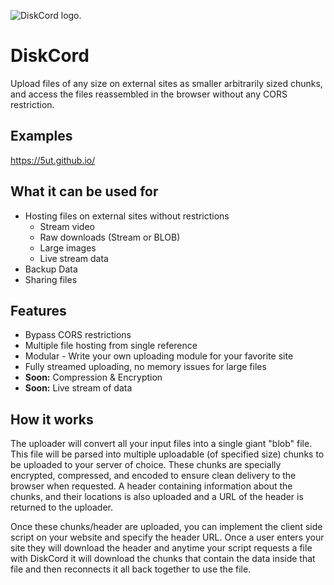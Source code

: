 ![DiskCord logo.](https://media.discordapp.net/attachments/447707767000662017/821084108033491064/hard-drive-disk-icon2.png "DiskCord logo.")
# DiskCord
 Upload files of any size on external sites as smaller arbitrarily sized chunks, and access the files reassembled in the browser without any CORS restriction.
 
## Examples
 https://5ut.github.io/
 
## What it can be used for
 * Hosting files on external sites without restrictions
    * Stream video
    * Raw downloads (Stream or BLOB)
    * Large images
    * Live stream data
 * Backup Data
 * Sharing files

## Features

 * Bypass CORS restrictions
 * Multiple file hosting from single reference
 * Modular - Write your own uploading module for your favorite site
 * Fully streamed uploading, no memory issues for large files
 * **Soon:** Compression & Encryption
 * **Soon:** Live stream of data
 
## How it works
 The uploader will convert all your input files into a single giant "blob" file. This file will be parsed into multiple uploadable (of specified size) chunks to be uploaded to your server of choice. These chunks are specially encrypted, compressed, and encoded to ensure clean delivery to the browser when requested. A header containing information about the chunks, and their locations is also uploaded and a URL of the header is returned to the uploader.
 
 Once these chunks/header are uploaded, you can implement the client side script on your website and specify the header URL. Once a user enters your site they will download the header and anytime your script requests a file with DiskCord it will download the chunks that contain the data inside that file and then reconnects it all back together to use the file. 